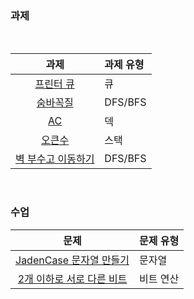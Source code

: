 ### 과제
<br />

|과제|과제 유형|
|:--:|:--------|
|[프린터 큐](https://www.acmicpc.net/problem/1966)|큐|
|[숨바꼭질](https://www.acmicpc.net/problem/1697)|DFS/BFS|
|[AC](https://www.acmicpc.net/problem/5430)|덱|
|[오큰수](https://www.acmicpc.net/problem/17298)|스택|
|[벽 부수고 이동하기](https://www.acmicpc.net/problem/2206)|DFS/BFS|

<br />

### 수업
|문제|문제 유형|
|:--:|:--------|
|[JadenCase 문자열 만들기](https://programmers.co.kr/learn/courses/30/lessons/12951)|문자열|
|[2개 이하로 서로 다른 비트](https://programmers.co.kr/learn/courses/30/lessons/77885)|비트 연산|
